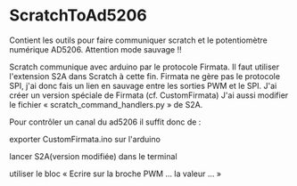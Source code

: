 # ScratchToAd5206
Contient les outils pour faire communiquer scratch et le potentiomètre numérique AD5206.
Attention mode sauvage !!

Scratch communique avec arduino par le protocole Firmata. Il faut utiliser l'extension S2A dans Scratch à cette fin.
Firmata ne gère pas le protocole SPI, j'ai donc fais un lien en sauvage entre les sorties PWM et le SPI.
J'ai créer un version spéciale de Firmata (cf. CustomFirmata)
J'ai aussi modifier le fichier « scratch_command_handlers.py » de S2A.

Pour contrôler un canal du ad5206 il suffit donc de :

exporter CustomFirmata.ino sur l'arduino

lancer S2A(version modifiée) dans le terminal

utiliser le bloc « Ecrire sur la broche PWM … la valeur … »
